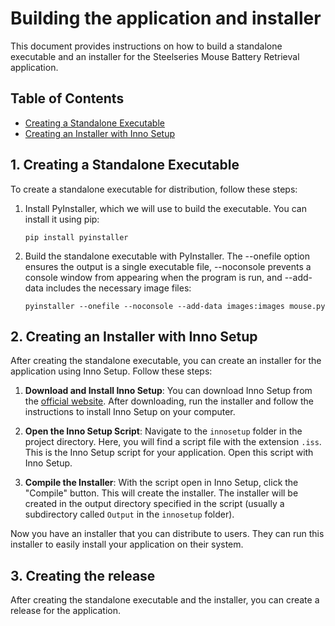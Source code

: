 # Building the application and installer

This document provides instructions on how to build a standalone executable and an installer for the Steelseries Mouse Battery Retrieval application.

## Table of Contents

- [Creating a Standalone Executable](#1-creating-a-standalone-executable)
- [Creating an Installer with Inno Setup](#2-creating-an-installer-with-inno-setup)

## 1. Creating a Standalone Executable

To create a standalone executable for distribution, follow these steps:

1. Install PyInstaller, which we will use to build the executable. You can install it using pip:

   `pip install pyinstaller`

2. Build the standalone executable with PyInstaller. The --onefile option ensures the output is a single executable file, --noconsole prevents a console window from appearing when the program is run, and --add-data includes the necessary image files:

    `pyinstaller --onefile --noconsole --add-data images:images mouse.py`

## 2. Creating an Installer with Inno Setup

After creating the standalone executable, you can create an installer for the application using Inno Setup. Follow these steps:

1. **Download and Install Inno Setup**: You can download Inno Setup from the [official website](http://www.jrsoftware.org/isdl.php). After downloading, run the installer and follow the instructions to install Inno Setup on your computer.

2. **Open the Inno Setup Script**: Navigate to the `innosetup` folder in the project directory. Here, you will find a script file with the extension `.iss`. This is the Inno Setup script for your application. Open this script with Inno Setup.

3. **Compile the Installer**: With the script open in Inno Setup, click the "Compile" button. This will create the installer. The installer will be created in the output directory specified in the script (usually a subdirectory called `Output` in the `innosetup` folder).

Now you have an installer that you can distribute to users. They can run this installer to easily install your application on their system.

## 3. Creating the release

After creating the standalone executable and the installer, you can create a release for the application.
